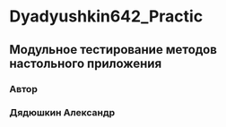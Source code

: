 # Dyadyushkin642_Practic
## Модульное тестирование методов настольного приложения
### Автор
### Дядюшкин Александр
